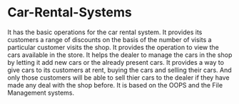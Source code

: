 # Car-Rental-Systems
It has the basic operations for the car rental system. 
It provides its customers a range of discounts on the basis of the number of visits a particular customer visits the shop.
It provides the operation to view the cars available in the store.
It helps the dealer to manage the cars in the shop by letting it add new cars or the already present cars.
It provides a way to give cars to its customers at rent, buying the cars and selling their cars.
And only those customers will be able to sell thier cars to the dealer if they have made any deal with the shop before.
It is based on the OOPS and the File Management systems.

